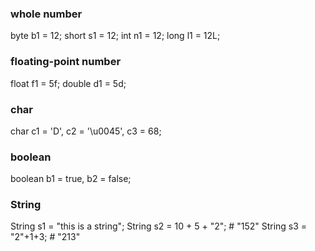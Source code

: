 ### whole number

byte b1 = 12;
short s1 = 12;
int n1 = 12;
long l1 = 12L;

### floating-point number

float f1 = 5f;
double d1 = 5d;

### char

char c1 = 'D', c2 = '\u0045', c3 = 68;

### boolean

boolean b1 = true, b2 = false;

### String

String s1 = "this is a string";
String s2 = 10 + 5 + "2"; # "152"
String s3 = "2"+1+3; # "213"
